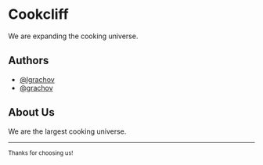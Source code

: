 # Cookcliff

We are expanding the cooking universe.


## Authors

- [@lgrachov](https://www.github.com/lgrachov)
- [@grachov](https://www.github.com/grachov)


## About Us
We are the largest cooking universe.

***

<sub>Thanks for choosing us!<sub>
